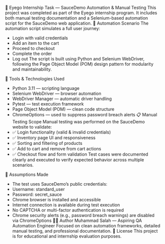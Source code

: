 🧪 Eyego Internship Task — SauceDemo Automation & Manual Testing
This project was completed as part of the Eyego internship program. It includes both manual testing documentation and a Selenium-based automation script for the SauceDemo web application.
🚀 Automation Scenario
The automation script simulates a full user journey:
- Login with valid credentials
- Add an item to the cart
- Proceed to checkout
- Complete the order
- Log out
The script is built using Python and Selenium WebDriver, following the Page Object Model (POM) design pattern for modularity and maintainability.

🧠 Tools & Technologies Used
- Python 3.11 — scripting language
- Selenium WebDriver — browser automation
- WebDriver Manager — automatic driver handling
- Pytest — test execution framework
- Page Object Model (POM) — clean code structure
- ChromeOptions — used to suppress password breach alerts
📋 Manual Testing Scope
Manual testing was performed on the SauceDemo website to validate:
- ✅ Login functionality (valid & invalid credentials)
- ✅ Inventory page UI and responsiveness
- ✅ Sorting and filtering of products
- ✅ Add to cart and remove from cart actions
- ✅ Checkout flow and form validation
Test cases were documented clearly and executed to verify expected behavior across multiple scenarios.

📌 Assumptions Made
- The test uses SauceDemo’s public credentials:
- Username: standard_user
- Password: secret_sauce
- Chrome browser is installed and accessible
- Internet connection is available during test execution
- No CAPTCHA or multi-factor authentication is required
- Chrome security alerts (e.g., password breach warnings) are disabled via ChromeOptions
👨‍💻 Author
Muhammad Salah — Aspiring QA Automation Engineer
Focused on clean automation frameworks, detailed manual testing, and professional documentation.
📜 License
This project is for educational and internship evaluation purposes.
